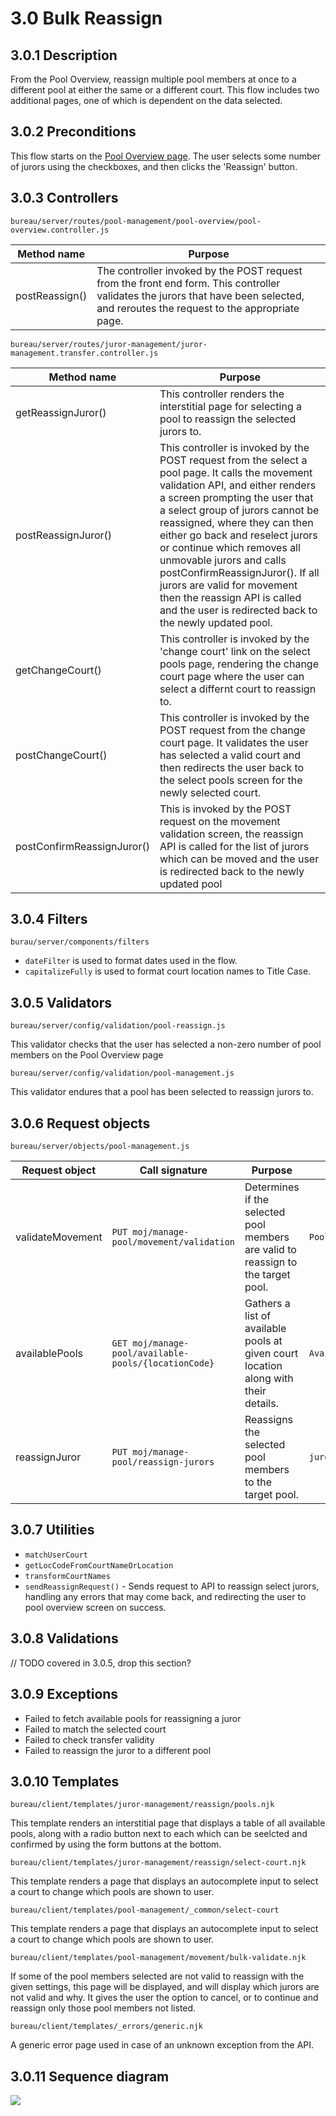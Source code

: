 # 3.0 Bulk Reassign
## 3.0.1 Description
From the Pool Overview, reassign multiple pool members at once to a different pool at either the same or a different court. This flow includes two additional pages, one of which is dependent on the data selected. 

## 3.0.2 Preconditions
This flow starts on the [Pool Overview page](./pool-overview.md). The user selects some number of jurors using the checkboxes, and then clicks the 'Reassign' button.

## 3.0.3 Controllers
`bureau/server/routes/pool-management/pool-overview/pool-overview.controller.js`

| Method name | Purpose |
|-|-|
| postReassign() | The controller invoked by the POST request from the front end form. This controller validates the jurors that have been selected, and reroutes the request to the appropriate page. |

`bureau/server/routes/juror-management/juror-management.transfer.controller.js`

| Method name | Purpose |
|-|-|
| getReassignJuror() | This controller renders the interstitial page for selecting a pool to reassign the selected jurors to. |
| postReassignJuror() | This controller is invoked by the POST request from the select a pool page. It calls the movement validation API, and either renders a screen prompting the user that a select group of jurors cannot be reassigned, where they can then either go back and reselect jurors or continue which removes all unmovable jurors and calls postConfirmReassignJuror(). If all jurors are valid for movement then the reassign API is called and the user is redirected back to the newly updated pool. |
| getChangeCourt() | This controller is invoked by the 'change court' link on the select pools page, rendering the change court page where the user can select a differnt court to reassign to. |
| postChangeCourt() | This controller is invoked by the POST request from the change court page. It validates the user has selected a valid court and then redirects the user back to the select pools screen for the newly selected court. |
| postConfirmReassignJuror() | This is invoked by the POST request on the movement validation screen, the reassign API is called for the list of jurors which can be moved and the user is redirected back to the newly updated pool |

## 3.0.4 Filters
`burau/server/components/filters`

* `dateFilter` is used to format dates used in the flow.
* `capitalizeFully` is used to format court location names to Title Case.

## 3.0.5 Validators
`bureau/server/config/validation/pool-reassign.js`

This validator checks that the user has selected a non-zero number of pool members on the Pool Overview page

`bureau/server/config/validation/pool-management.js`

This validator endures that a pool has been selected to reassign jurors to.


## 3.0.6 Request objects
`bureau/server/objects/pool-management.js`

| Request object | Call signature | Purpose | Response object |
|-|-|-|-|
| validateMovement | `PUT moj/manage-pool/movement/validation` | Determines if the selected pool members are valid to reassign to the target pool. | `PoolSummaryResponseDTO` |
| availablePools | `GET moj/manage-pool/available-pools/{locationCode}` | Gathers a list of available pools at given court location along with their details. | `AvailablePoolsInCourtLocationDto` |
| reassignJuror | `PUT moj/manage-pool/reassign-jurors` | Reassigns the selected pool members to the target pool. | `jurorManagementRequestDto` |

## 3.0.7 Utilities
* `matchUserCourt`
* `getLocCodeFromCourtNameOrLocation`
* `transformCourtNames`
* `sendReassignRequest()` - Sends request to API to reassign select jurors, handling any errors that may come back, and redirecting the user to pool overview screen on success.

## 3.0.8 Validations
// TODO covered in 3.0.5, drop this section?

## 3.0.9 Exceptions
* Failed to fetch available pools for reassigning a juror
* Failed to match the selected court
* Failed to check transfer validity
* Failed to reassign the juror to a different pool

## 3.0.10 Templates

`bureau/client/templates/juror-management/reassign/pools.njk` 

This template renders an interstitial page that displays a table of all available pools, along with a radio button next to each which can be seelcted and confirmed by using the form buttons at the bottom.

`bureau/client/templates/juror-management/reassign/select-court.njk` 

This template renders a page that displays an autocomplete input to select a court to change which pools are shown to user. 

`bureau/client/templates/pool-management/_common/select-court` 

This template renders a page that displays an autocomplete input to select a court to change which pools are shown to user. 

`bureau/client/templates/pool-management/movement/bulk-validate.njk` 

If some of the pool members selected are not valid to reassign with the given settings, this page will be displayed, and will display which jurors are not valid and why. It gives the user the option to cancel, or to continue and reassign only those pool members not listed.

`bureau/client/templates/_errors/generic.njk` 

A generic error page used in case of an unknown exception from the API.

## 3.0.11 Sequence diagram
![](/frontend/bureau/umls/bulk-reassign.svg)